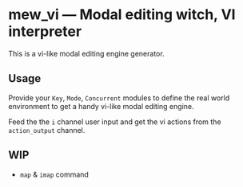 # mew\_vi — Modal editing witch, VI interpreter

This is a vi-like modal editing engine generator.

## Usage

Provide your `Key`, `Mode`, `Concurrent` modules to define the real world environment to get a handy vi-like modal editing engine.

Feed the the `i` channel user input and get the vi actions from the `action_output` channel.

## WIP

* `map` & `imap` command

